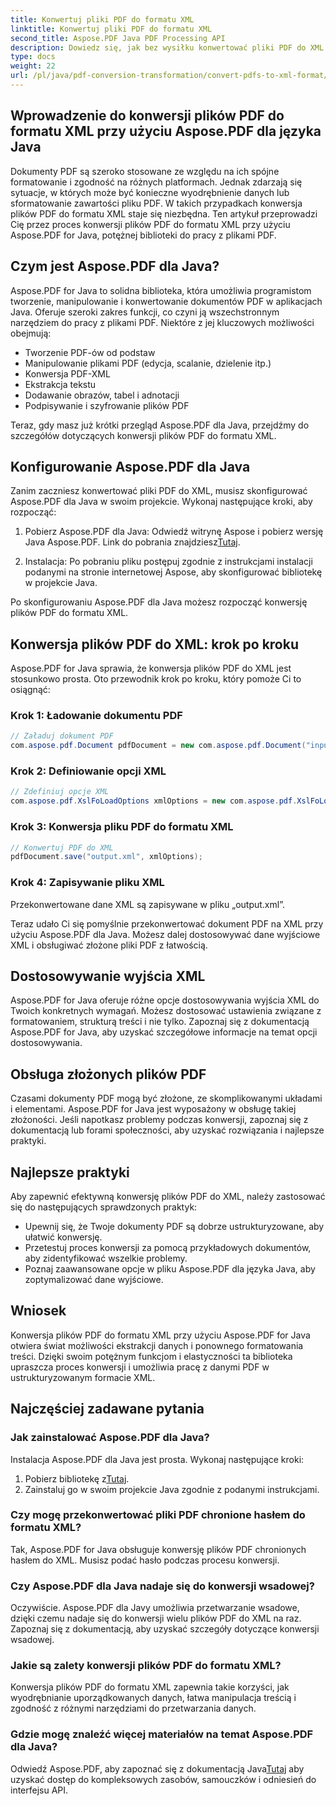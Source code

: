 ```yaml
---
title: Konwertuj pliki PDF do formatu XML
linktitle: Konwertuj pliki PDF do formatu XML
second_title: Aspose.PDF Java PDF Processing API
description: Dowiedz się, jak bez wysiłku konwertować pliki PDF do XML za pomocą Aspose.PDF dla Java. Przewodnik krok po kroku i najlepsze praktyki dla wydajnej konwersji.
type: docs
weight: 22
url: /pl/java/pdf-conversion-transformation/convert-pdfs-to-xml-format/
---
```


## Wprowadzenie do konwersji plików PDF do formatu XML przy użyciu Aspose.PDF dla języka Java

Dokumenty PDF są szeroko stosowane ze względu na ich spójne formatowanie i zgodność na różnych platformach. Jednak zdarzają się sytuacje, w których może być konieczne wyodrębnienie danych lub sformatowanie zawartości pliku PDF. W takich przypadkach konwersja plików PDF do formatu XML staje się niezbędna. Ten artykuł przeprowadzi Cię przez proces konwersji plików PDF do formatu XML przy użyciu Aspose.PDF for Java, potężnej biblioteki do pracy z plikami PDF.

## Czym jest Aspose.PDF dla Java?

Aspose.PDF for Java to solidna biblioteka, która umożliwia programistom tworzenie, manipulowanie i konwertowanie dokumentów PDF w aplikacjach Java. Oferuje szeroki zakres funkcji, co czyni ją wszechstronnym narzędziem do pracy z plikami PDF. Niektóre z jej kluczowych możliwości obejmują:

- Tworzenie PDF-ów od podstaw
- Manipulowanie plikami PDF (edycja, scalanie, dzielenie itp.)
- Konwersja PDF-XML
- Ekstrakcja tekstu
- Dodawanie obrazów, tabel i adnotacji
- Podpisywanie i szyfrowanie plików PDF

Teraz, gdy masz już krótki przegląd Aspose.PDF dla Java, przejdźmy do szczegółów dotyczących konwersji plików PDF do formatu XML.

## Konfigurowanie Aspose.PDF dla Java

Zanim zaczniesz konwertować pliki PDF do XML, musisz skonfigurować Aspose.PDF dla Java w swoim projekcie. Wykonaj następujące kroki, aby rozpocząć:

1.  Pobierz Aspose.PDF dla Java: Odwiedź witrynę Aspose i pobierz wersję Java Aspose.PDF. Link do pobrania znajdziesz[Tutaj](https://releases.aspose.com/pdf/java/).

2. Instalacja: Po pobraniu pliku postępuj zgodnie z instrukcjami instalacji podanymi na stronie internetowej Aspose, aby skonfigurować bibliotekę w projekcie Java.

Po skonfigurowaniu Aspose.PDF dla Java możesz rozpocząć konwersję plików PDF do formatu XML.

## Konwersja plików PDF do XML: krok po kroku

Aspose.PDF for Java sprawia, że konwersja plików PDF do XML jest stosunkowo prosta. Oto przewodnik krok po kroku, który pomoże Ci to osiągnąć:

### Krok 1: Ładowanie dokumentu PDF

```java
// Załaduj dokument PDF
com.aspose.pdf.Document pdfDocument = new com.aspose.pdf.Document("input.pdf");
```

### Krok 2: Definiowanie opcji XML

```java
// Zdefiniuj opcje XML
com.aspose.pdf.XslFoLoadOptions xmlOptions = new com.aspose.pdf.XslFoLoadOptions();
```

### Krok 3: Konwersja pliku PDF do formatu XML

```java
// Konwertuj PDF do XML
pdfDocument.save("output.xml", xmlOptions);
```

### Krok 4: Zapisywanie pliku XML

Przekonwertowane dane XML są zapisywane w pliku „output.xml”.

Teraz udało Ci się pomyślnie przekonwertować dokument PDF na XML przy użyciu Aspose.PDF dla Java. Możesz dalej dostosowywać dane wyjściowe XML i obsługiwać złożone pliki PDF z łatwością.

## Dostosowywanie wyjścia XML

Aspose.PDF for Java oferuje różne opcje dostosowywania wyjścia XML do Twoich konkretnych wymagań. Możesz dostosować ustawienia związane z formatowaniem, strukturą treści i nie tylko. Zapoznaj się z dokumentacją Aspose.PDF for Java, aby uzyskać szczegółowe informacje na temat opcji dostosowywania.

## Obsługa złożonych plików PDF

Czasami dokumenty PDF mogą być złożone, ze skomplikowanymi układami i elementami. Aspose.PDF for Java jest wyposażony w obsługę takiej złożoności. Jeśli napotkasz problemy podczas konwersji, zapoznaj się z dokumentacją lub forami społeczności, aby uzyskać rozwiązania i najlepsze praktyki.

## Najlepsze praktyki

Aby zapewnić efektywną konwersję plików PDF do XML, należy zastosować się do następujących sprawdzonych praktyk:

- Upewnij się, że Twoje dokumenty PDF są dobrze ustrukturyzowane, aby ułatwić konwersję.
- Przetestuj proces konwersji za pomocą przykładowych dokumentów, aby zidentyfikować wszelkie problemy.
- Poznaj zaawansowane opcje w pliku Aspose.PDF dla języka Java, aby zoptymalizować dane wyjściowe.

## Wniosek

Konwersja plików PDF do formatu XML przy użyciu Aspose.PDF for Java otwiera świat możliwości ekstrakcji danych i ponownego formatowania treści. Dzięki swoim potężnym funkcjom i elastyczności ta biblioteka upraszcza proces konwersji i umożliwia pracę z danymi PDF w ustrukturyzowanym formacie XML.

## Najczęściej zadawane pytania

### Jak zainstalować Aspose.PDF dla Java?

Instalacja Aspose.PDF dla Java jest prosta. Wykonaj następujące kroki:
1.  Pobierz bibliotekę z[Tutaj](https://releases.aspose.com/pdf/java/).
2. Zainstaluj go w swoim projekcie Java zgodnie z podanymi instrukcjami.

### Czy mogę przekonwertować pliki PDF chronione hasłem do formatu XML?

Tak, Aspose.PDF for Java obsługuje konwersję plików PDF chronionych hasłem do XML. Musisz podać hasło podczas procesu konwersji.

### Czy Aspose.PDF dla Java nadaje się do konwersji wsadowej?

Oczywiście. Aspose.PDF dla Javy umożliwia przetwarzanie wsadowe, dzięki czemu nadaje się do konwersji wielu plików PDF do XML na raz. Zapoznaj się z dokumentacją, aby uzyskać szczegóły dotyczące konwersji wsadowej.

### Jakie są zalety konwersji plików PDF do formatu XML?

Konwersja plików PDF do formatu XML zapewnia takie korzyści, jak wyodrębnianie uporządkowanych danych, łatwa manipulacja treścią i zgodność z różnymi narzędziami do przetwarzania danych.

### Gdzie mogę znaleźć więcej materiałów na temat Aspose.PDF dla Java?

 Odwiedź Aspose.PDF, aby zapoznać się z dokumentacją Java[Tutaj](https://reference.aspose.com/pdf/java/) aby uzyskać dostęp do kompleksowych zasobów, samouczków i odniesień do interfejsu API.
